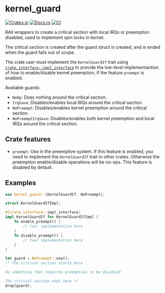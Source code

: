 # kernel_guard

[![Crates.io](https://img.shields.io/crates/v/kernel_guard)](https://crates.io/crates/kernel_guard)
[![Docs.rs](https://docs.rs/kernel_guard/badge.svg)](https://docs.rs/kernel_guard)
[![CI](https://github.com/arceos-org/kernel_guard/actions/workflows/ci.yml/badge.svg?branch=main)](https://github.com/arceos-org/kernel_guard/actions/workflows/ci.yml)

RAII wrappers to create a critical section with local IRQs or preemption
disabled, used to implement spin locks in kernel.

The critical section is created after the guard struct is created, and is
ended when the guard falls out of scope.

The crate user must implement the `KernelGuardIf` trait using
[`crate_interface::impl_interface`](https://crates.io/crates/crate_interface) to provide the low-level implementantion
of how to enable/disable kernel preemption, if the feature `preempt` is
enabled.

Available guards:

- `NoOp`: Does nothing around the critical section.
- `IrqSave`: Disables/enables local IRQs around the critical section.
- `NoPreempt`: Disables/enables kernel preemption around the critical
section.
- `NoPreemptIrqSave`: Disables/enables both kernel preemption and local
IRQs around the critical section.

## Crate features

- `preempt`: Use in the preemptive system. If this feature is enabled, you
need to implement the `KernelGuardIf` trait in other crates. Otherwise
the preemption enable/disable operations will be no-ops. This feature is
disabled by default.

## Examples

```rust
use kernel_guard::{KernelGuardIf, NoPreempt};

struct KernelGuardIfImpl;

#[crate_interface::impl_interface]
impl KernelGuardIf for KernelGuardIfImpl {
    fn enable_preempt() {
        // Your implementation here
    }
    fn disable_preempt() {
        // Your implementation here
    }
}

let guard = NoPreempt::new();
/* The critical section starts here

Do something that requires preemption to be disabled

The critical section ends here */
drop(guard);
```
